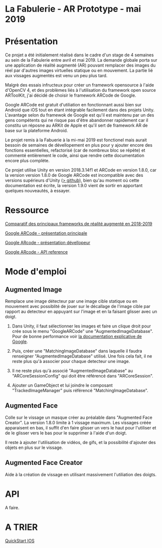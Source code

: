 # La Fabulerie - AR Prototype - mai 2019

# Présentation

Ce projet a été initialement réalisé dans le cadre d'un stage de 4 semaines au sein de la Fabulerie entre avril et mai 2019. La demande globale porta sur une application de réalité augmenté (AR) pouvant remplacer des images du réel par d'autres images virtuelles statique ou en mouvement. La partie lié aux vissages augmentés est venu un peu plus tard.

Malgrè des essais infructeux pour créer un framework opensource à l'aide d'OpenCV 4, et des problèmes liés à l'utilisation du framework open source ARToolKit, j'ai décidé de choisir le framework ARCode de Google.

Google ARCode est gratuit d'utiliation en fonctionnant aussi bien sur Android que iOS tout en étant intégrable facilement dans des projets Unity. L'avantage selon du framewok de Google est qu'il est maintenu par un des gens compétents qui ne risque pas d'être abandonner rapidement car il constitu un réposne au ARKit de Apple et qu'il sert de framework AR de base sur la plateforme Android.

Le projet remis à la Fabuerie à la mi-mai 2019 est fonctionel mais aurait bessoin de semaines de dévellopement en plus pour y ajouter encore des fonctions essentielles, refactorisé (car de nombreux bloc se répète) et commenté entièrement le code, ainsi que rendre cette documentation encore plus complète.

Ce projet utilise Unity en version 2018.3.14f1 et ARCode en version 1.8.0, car la version version 1.8.0 de Google ARCode est incompatible avec des versions supérieurs d'Unity ([> github](https://github.com/google-ar/arcore-unity-sdk/issues/550#issuecomment-492383314)), bien qu'au moment où cette documentation est écrite, la version 1.9.0 vient de sortir en apportant quelques nouveautés, à essayer.

# Ressource

[Comparatif des principaux frameworks de réalité augmenté en 2018-2019](https://thinkmobiles.com/blog/best-ar-sdk-review/)

[Google ARCode - présentation principale](https://developers.google.com/ar/)

[Google ARcode - présentation dévellopeur](https://developers.google.com/ar/develop/)

[Google ARcode - API reference ](https://developers.google.com/ar/reference/)

# Mode d'emploi

## Augmented Image

Remplace une image détecteur par une image cible statique ou en mouvement avec possiblité de jouer sur le décallage de l'image cible par rapport au detecteur en appuyant sur l'image et en la faisant glisser avec un doigt.

1. Dans Unity, il faut sélectionner les images et faire un clique droit pour crée sous le menu "GoogleARCode" une "AugmentedImageDatabase". Pour de bonne performance voir [la documentation explicative de Google](https://developers.google.com/ar/develop/unity/augmented-images/).

2. Puis, créer une "MatchingImageDatabase" dans laquelle il faudra renseigner "AugmentedImageDatabase" utilisé. Une fois cela fait, il ne reste plus qu'à associer pour chaque detecteur une image.

3. Il ne reste plus qu'à associé "AugmentedImageDatabase" au "ARCoreSessionConfig" qui doit être référencé dans "ARCoreSession".

4. Ajouter un GameObject et lui joindre le composant "TrackedImageManager" puis référencé "MatchingImageDatabase".

## Augmented Face

Colle sur le vissage un masque créer au préalable dans "Augmented Face Creator". La version 1.8.0 limite à 1 vissage maximum. Les vissages créée apparaisent en bas, il suffit d'en faire glisser un vers le haut pour l'utiliser et de le glisser vers le bas pour le supprimer à l'aide d'un doigt.

Il reste à ajouter l'utilisation de vidéos, de gifs, et la possibilité d'ajouter des objets en plus sur le vissage.

## Augmented Face Creator

Aide à la création de vissage en utilisant massivement l'utiliation des doigts.

# API

A faire.

# A TRIER

[QuickStart IOS](https://developers.google.com/ar/develop/unity/quickstart-ios)
